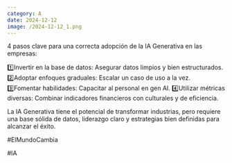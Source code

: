 ```yaml
--- 
category: A 
date: 2024-12-12 
image: /2024-12-12_1.png 
--- 
```


4 pasos clave para una correcta adopción de la IA Generativa en las empresas:

1️⃣Invertir en la base de datos: Asegurar datos limpios y bien estructurados.
2️⃣Adoptar enfoques graduales: Escalar un caso de uso a la vez.
3️⃣Fomentar habilidades: Capacitar al personal en gen AI.
4️⃣Utilizar métricas diversas: Combinar indicadores financieros con culturales y de eficiencia.

La IA Generativa tiene el potencial de transformar industrias, pero requiere una base sólida de datos, liderazgo claro y estrategias bien definidas para alcanzar el éxito.

#ElMundoCambia

#IA